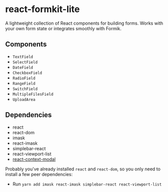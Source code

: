 # react-formkit-lite

A lightweight collection of React components for building forms. Works with your own form state or integrates smoothly with Formik.

## Components
- `TextField`
- `SelectField`
- `DateField`
- `CheckboxField`
- `RadioField`
- `RangeField`
- `SwitchField`
- `MultipleFilesField`
- `UploadArea`

## Dependencies
* react
* react-dom
* imask
* react-imask
* simplebar-react
* react-viewport-list
* [react-context-modal](https://github.com/yoozzeek/react-context-modal)

Probably you've already installed `react` and `react-dom`, so you only need to install a few peer dependencies:
- Run `yarn add imask react-imask simplebar-react react-viewport-list`